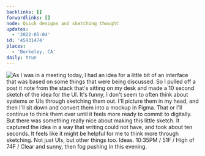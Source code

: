 ```yaml
---
backlinks: []
forwardlinks: []
node: Quick designs and sketching thought
updates:
  - '2022-05-04'
id: '45931474'
places:
  - 'Berkeley, CA'
daily: true
---
```

![As I was in a meeting today, I had an idea for a little bit of an interface that was based on some things that were being discussed. So I pulled off a post it note from the stack that's sitting on my desk and made a 10 second sketch of the idea for the UI. It's funny, I don't seem to often think about systems or UIs through sketching them out. I'll picture them in my head, and then I'll sit down and convert them into a mockup in Figma. That or I'll continue to think them over until it feels more ready to commit to digitally. But there was something really nice about making this little sketch. It captured the idea in a way that writing could not have, and took about ten seconds. It feels like it might be helpful for me to think more through sketching. Not just UIs, but other things too. Ideas. 10:35PM / 51F / High of 74F / Clear and sunny, then fog pushing in this evening.](images/45931474/WaqorqbIfu-daily.webp "")
